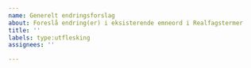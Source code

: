 ```yaml
---
name: Generelt endringsforslag
about: Foreslå endring(er) i eksisterende emneord i Realfagstermer
title: ''
labels: type:utflesking
assignees: ''

---
```



